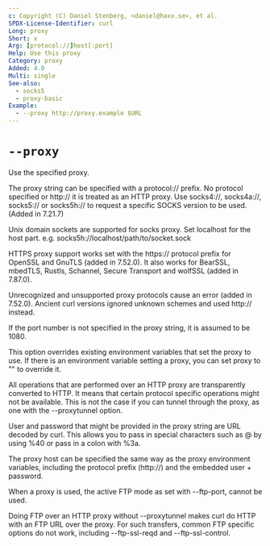 ```yaml
---
c: Copyright (C) Daniel Stenberg, <daniel@haxx.se>, et al.
SPDX-License-Identifier: curl
Long: proxy
Short: x
Arg: [protocol://]host[:port]
Help: Use this proxy
Category: proxy
Added: 4.0
Multi: single
See-also:
  - socks5
  - proxy-basic
Example:
  - --proxy http://proxy.example $URL
---
```


# `--proxy`

Use the specified proxy.

The proxy string can be specified with a protocol:// prefix. No protocol
specified or http:// it is treated as an HTTP proxy. Use socks4://,
socks4a://, socks5:// or socks5h:// to request a specific SOCKS version to be
used.  (Added in 7.21.7)

Unix domain sockets are supported for socks proxy. Set localhost for the host
part. e.g. socks5h://localhost/path/to/socket.sock

HTTPS proxy support works set with the https:// protocol prefix for OpenSSL
and GnuTLS (added in 7.52.0). It also works for BearSSL, mbedTLS, Rustls,
Schannel, Secure Transport and wolfSSL (added in 7.87.0).

Unrecognized and unsupported proxy protocols cause an error (added in 7.52.0).
Ancient curl versions ignored unknown schemes and used http:// instead.

If the port number is not specified in the proxy string, it is assumed to be
1080.

This option overrides existing environment variables that set the proxy to
use. If there is an environment variable setting a proxy, you can set proxy to
"" to override it.

All operations that are performed over an HTTP proxy are transparently
converted to HTTP. It means that certain protocol specific operations might
not be available. This is not the case if you can tunnel through the proxy, as
one with the --proxytunnel option.

User and password that might be provided in the proxy string are URL decoded
by curl. This allows you to pass in special characters such as @ by using %40
or pass in a colon with %3a.

The proxy host can be specified the same way as the proxy environment
variables, including the protocol prefix (http://) and the embedded user +
password.

When a proxy is used, the active FTP mode as set with --ftp-port, cannot be
used.

Doing FTP over an HTTP proxy without --proxytunnel makes curl do HTTP with an
FTP URL over the proxy. For such transfers, common FTP specific options do not
work, including --ftp-ssl-reqd and --ftp-ssl-control.
